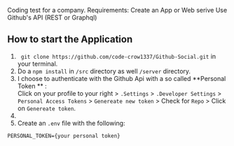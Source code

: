 Coding test for a company. 
Requirements: Create an App or Web serive
Use Github's API (REST or Graphql)


## How to start the Application
1. ``` git clone https://github.com/code-crow1337/Github-Social.git``` in your terminal.
2. Do a ```npm install``` in ```/src``` directory as well ```/server``` directory.
3. I choose to authenticate with the Github Api with a so called **Personal Token ** :
<br> Click on your profile to your right > ```.Settings``` > ```.Developer Settings``` > ```Personal Access Tokens``` > ```Genereate new token``` > Check for ```Repo``` >  Click on ```Genereate token```.
4. 
5. Create an ```.env``` file with the following: 
```PORT={number}
PERSONAL_TOKEN={your personal token}
``` 
